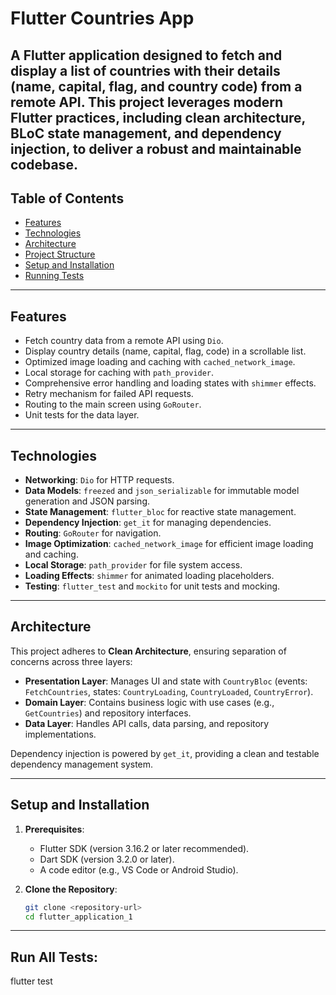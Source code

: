 # Flutter Countries App

A Flutter application designed to fetch and display a list of countries with their details (name, capital, flag, and country code) from a remote API. This project leverages modern Flutter practices, including clean architecture, BLoC state management, and dependency injection, to deliver a robust and maintainable codebase.
----------------------------------------------------------------
## Table of Contents
- [Features](#features)
- [Technologies](#technologies)
- [Architecture](#architecture)
- [Project Structure](#project-structure)
- [Setup and Installation](#setup-and-installation)
- [Running Tests](#running-tests)


----------------------------------------------------------------
## Features
- Fetch country data from a remote API using `Dio`.
- Display country details (name, capital, flag, code) in a scrollable list.
- Optimized image loading and caching with `cached_network_image`.
- Local storage for caching with `path_provider`.
- Comprehensive error handling and loading states with `shimmer` effects.
- Retry mechanism for failed API requests.
- Routing to the main screen using `GoRouter`.
- Unit tests for the data layer.
-----------------------------------------------------------------
## Technologies
- **Networking**: `Dio` for HTTP requests.
- **Data Models**: `freezed` and `json_serializable` for immutable model generation and JSON parsing.
- **State Management**: `flutter_bloc` for reactive state management.
- **Dependency Injection**: `get_it` for managing dependencies.
- **Routing**: `GoRouter` for navigation.
- **Image Optimization**: `cached_network_image` for efficient image loading and caching.
- **Local Storage**: `path_provider` for file system access.
- **Loading Effects**: `shimmer` for animated loading placeholders.
- **Testing**: `flutter_test` and `mockito` for unit tests and mocking.
------------------------------------------------------------------
## Architecture
This project adheres to **Clean Architecture**, ensuring separation of concerns across three layers:
- **Presentation Layer**: Manages UI and state with `CountryBloc` (events: `FetchCountries`, states: `CountryLoading`, `CountryLoaded`, `CountryError`).
- **Domain Layer**: Contains business logic with use cases (e.g., `GetCountries`) and repository interfaces.
- **Data Layer**: Handles API calls, data parsing, and repository implementations.

Dependency injection is powered by `get_it`, providing a clean and testable dependency management system.

----------------------------------------------------------
## Setup and Installation
1. **Prerequisites**:
   - Flutter SDK (version 3.16.2 or later recommended).
   - Dart SDK (version 3.2.0 or later).
   - A code editor (e.g., VS Code or Android Studio).

2. **Clone the Repository**:
   ```bash
   git clone <repository-url>
   cd flutter_application_1

-----------------------------------------------------------
## Run All Tests:
flutter test

